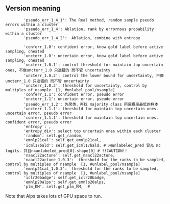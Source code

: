 
## Version meaning

            'pseudo_err_1_4_1': The Real method, random sample pseudo errors within a cluster
            'pseudo_err_1_4': Ablation, rank by errornous probability within a cluster
            'pseudo_err_1_4_2':  Ablation, combine with entropy

            'conferr_1.0': confident error, know gold label before active sampling, cheated
            'uncterr_1.0': uncertain error, know gold label before active sampling, cheated
            'uncterr_1.0.1': control threshold for maintain top uncertain ones, 不像uncterr_1.0 只选错的 而不管 uncertainty
            'uncterr_1.0.2': control the lower bound for uncertainty, 不像uncterr_1.0 只选错的 而不管 uncertainty
            'uncterr_1.0.3': threshold for uncertainty, control by multiples of nsample  [1, #unlabel_pool/nsample]
            'conferr_1.1': confident error, pseudo error
            'uncterr_1.1': uncertain error, pseudo error
            'pseudo_err_1.2': 先聚类，再找 majority class 所属概率最低的样本
            'uncterr_1.1.1': threshold for maintain top uncertain ones.  uncertain error, pseudo error
            'conferr_1.1.1': threshold for maintain top uncertain ones.   confident error, pseudo error
            'entropy': ,
            'entropy_div': select top uncertain ones within each cluster
            'random': self.get_random,
            'emnlp21cal': self.get_emnlp21cal,
            'icml17bald': self.get_icml17bald, # 用unlabeled_pred 冒充 mc logits. 并且n=unlabeled_pred[0].shape[0] # !!CAUTION!!
            'naacl22actune': self.get_naacl22actune, 
            'naacl22actune_1.0.3':  threshold for the ranks to be sampled, control by multiples of nsample  [1, #unlabel_pool/nsample]
            'emnlp21cal_1.0.3':  threshold for the ranks to be sampled, control by multiples of nsample  [1, #unlabel_pool/nsample]
            'iclr20badge': self.get_iclr20badge, 
            'emnlp20alps': self.get_emnlp20alps, 
            'plm_KM': self.get_plm_KM,  # 


Note that Alps takes lots of GPU space to run.
